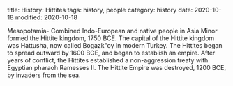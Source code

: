 title: History: Hittites
tags: history, people
category: history
date: 2020-10-18
modified: 2020-10-18


Mesopotamia-
Combined Indo-European and native
people in Asia Minor formed the Hittite kingdom, 1750 BCE. The
capital of the Hittite kingdom was Hattusha, now called Bogazk"oy in
modern Turkey. The Hittites began to spread outward by
 1600 BCE,
 and began to establish an empire. After years of
conflict, the Hittites established a non-aggression treaty with Egyptian
pharaoh Ramesses II. The Hittite Empire was destroyed, 1200
BCE,
 by invaders from the sea.




